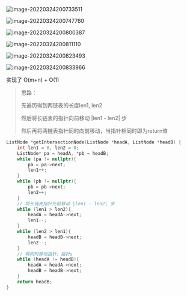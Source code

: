 ![image-20220324200733511](C:\Users\lenovo\AppData\Roaming\Typora\typora-user-images\image-20220324200733511.png)

![image-20220324200747760](C:\Users\lenovo\AppData\Roaming\Typora\typora-user-images\image-20220324200747760.png)

![image-20220324200800387](C:\Users\lenovo\AppData\Roaming\Typora\typora-user-images\image-20220324200800387.png)

![image-20220324200811110](C:\Users\lenovo\AppData\Roaming\Typora\typora-user-images\image-20220324200811110.png)

![image-20220324200823493](C:\Users\lenovo\AppData\Roaming\Typora\typora-user-images\image-20220324200823493.png)

![image-20220324200833966](C:\Users\lenovo\AppData\Roaming\Typora\typora-user-images\image-20220324200833966.png)



实现了 O(m+n) + O(1)

> 思路：
>
> 先遍历得到两链表的长度len1, len2
>
> 然后将长链表的指针向前移动 |len1 - len2| 步
>
> 然后再将两链表指针同时向前移动，当指针相同时即为return值

```cpp
ListNode *getIntersectionNode(ListNode *headA, ListNode *headB) {
    int len1 = 0, len2 = 0;
    ListNode* pa = headA, *pb = headB;
    while (pa != nullptr){
        pa = pa->next;
        len1++;
    }
    while (pb != nullptr){
        pb = pb->next;
        len2++;
    }
    // 将长链表指针先前移动 |len1 - len2| 步
    while (len1 > len2){
        headA = headA->next;
        len1--;
    }
    while (len2 > len1){
        headB = headB->next;
        len2--;
    }
    // 再同时移动指针，指针s
    while (headA != headB){
        headA = headA->next;
        headB = headB->next;
    }
    return headB;
}
```

